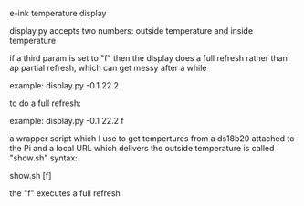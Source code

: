 e-ink temperature display

display.py accepts two numbers: outside temperature and inside temperature

if a third param is set to "f" then the display does a full refresh rather than ap partial refresh, which can get messy after a while

example: display.py -0.1 22.2

to do a full refresh:

example: display.py -0.1 22.2 f

a wrapper script which I use to get tempertures from a ds18b20 attached to the Pi and a local URL which delivers the outside temperature is called "show.sh"
syntax:

show.sh [f]

the "f" executes a full refresh
